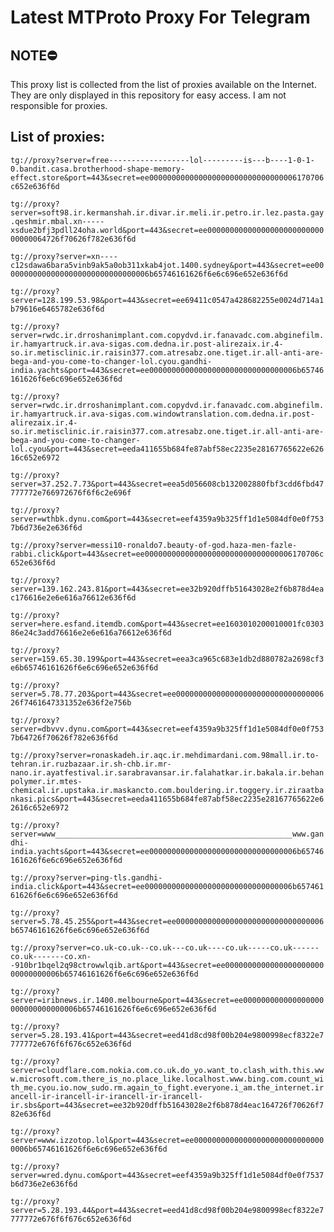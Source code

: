 # Latest MTProto Proxy For Telegram

## NOTE⛔

This proxy list is collected from the list of proxies available on the Internet. They are only displayed in this repository for easy access. I am not responsible for proxies.

## List of proxies:

`tg://proxy?server=free------------------lol---------is---b----1-0-1-0.bandit.casa.brotherhood-shape-memory-effect.store&port=443&secret=ee000000000000000000000000000000006170706c652e636f6d`

`tg://proxy?server=soft98.ir.kermanshah.ir.divar.ir.meli.ir.petro.ir.lez.pasta.gay.qeshmir.mbal.xn-----xsdue2bfj3pdll24oha.world&port=443&secret=ee0000000000000000000000000000000064726f70626f782e636f6d`

`tg://proxy?server=xn----c12sdawa6bara5vinb9ak5a0ob311xkab4jot.1400.sydney&port=443&secret=ee000000000000000000000000000000006b65746161626f6e6c696e652e636f6d`

`tg://proxy?server=128.199.53.98&port=443&secret=ee69411c0547a428682255e0024d714a1b79616e6465782e636f6d`

`tg://proxy?server=rwdc.ir.drroshanimplant.com.copydvd.ir.fanavadc.com.abginefilm.ir.hamyartruck.ir.ava-sigas.com.dedna.ir.post-alirezaix.ir.4-so.ir.metisclinic.ir.raisin377.com.atresabz.one.tiget.ir.all-anti-are-bega-and-you-come-to-changer-lol.cyou.gandhi-india.yachts&port=443&secret=ee000000000000000000000000000000006b65746161626f6e6c696e652e636f6d`

`tg://proxy?server=rwdc.ir.drroshanimplant.com.copydvd.ir.fanavadc.com.abginefilm.ir.hamyartruck.ir.ava-sigas.com.windowtranslation.com.dedna.ir.post-alirezaix.ir.4-so.ir.metisclinic.ir.raisin377.com.atresabz.one.tiget.ir.all-anti-are-bega-and-you-come-to-changer-lol.cyou&port=443&secret=eeda411655b684fe87abf58ec2235e28167765622e62616c652e6972`

`tg://proxy?server=37.252.7.73&port=443&secret=eea5d056608cb132002880fbf3cdd6fbd47777772e766972676f6f6c2e696f`

`tg://proxy?server=wthbk.dynu.com&port=443&secret=eef4359a9b325ff1d1e5084df0e0f7537b6d736e2e636f6d`

`tg://proxy?server=messi10-ronaldo7.beauty-of-god.haza-men-fazle-rabbi.click&port=443&secret=ee000000000000000000000000000000006170706c652e636f6d`

`tg://proxy?server=139.162.243.81&port=443&secret=ee32b920dffb51643028e2f6b878d4eac176616e2e6e616a76612e636f6d`

`tg://proxy?server=here.esfand.itemdb.com&port=443&secret=ee1603010200010001fc030386e24c3add76616e2e6e616a76612e636f6d`

`tg://proxy?server=159.65.30.199&port=443&secret=eea3ca965c683e1db2d880782a2698cf3e6b65746161626f6e6c696e652e636f6d`

`tg://proxy?server=5.78.77.203&port=443&secret=ee00000000000000000000000000000000626f7461647331352e636f2e756b`

`tg://proxy?server=dbvvv.dynu.com&port=443&secret=eef4359a9b325ff1d1e5084df0e0f7537b64726f70626f782e636f6d`

`tg://proxy?server=ronaskadeh.ir.aqc.ir.mehdimardani.com.98mall.ir.to-tehran.ir.ruzbazaar.ir.sh-chb.ir.mr-nano.ir.ayatfestival.ir.sarabravansar.ir.falahatkar.ir.bakala.ir.behanpolymer.ir.mtes-chemical.ir.upstaka.ir.maskancto.com.bouldering.ir.toggery.ir.ziraatbankasi.pics&port=443&secret=eeda411655b684fe87abf58ec2235e28167765622e62616c652e6972`

`tg://proxy?server=www_____________________________________________________www.gandhi-india.yachts&port=443&secret=ee000000000000000000000000000000006b65746161626f6e6c696e652e636f6d`

`tg://proxy?server=ping-tls.gandhi-india.click&port=443&secret=ee000000000000000000000000000000006b65746161626f6e6c696e652e636f6d`

`tg://proxy?server=5.78.45.255&port=443&secret=ee000000000000000000000000000000006b65746161626f6e6c696e652e636f6d`

`tg://proxy?server=co.uk-co.uk--co.uk---co.uk----co.uk-----co.uk------co.uk-------co.xn--910br1bqel2q98ctrowwlqib.art&port=443&secret=ee000000000000000000000000000000006b65746161626f6e6c696e652e636f6d`

`tg://proxy?server=iribnews.ir.1400.melbourne&port=443&secret=ee000000000000000000000000000000006b65746161626f6e6c696e652e636f6d`

`tg://proxy?server=5.28.193.41&port=443&secret=eed41d8cd98f00b204e9800998ecf8322e7777772e676f6f676c652e636f6d`

`tg://proxy?server=cloudflare.com.nokia.com.co.uk.do_yo.want_to.clash_with.this.www.microsoft.com.there_is_no.place_like.localhost.www.bing.com.count_with_me.cyou.io.now_sudo.rm.again_to_fight.everyone.i_am.the_internet.irancell-ir-irancell-ir-irancell-ir-irancell-ir.sbs&port=443&secret=ee32b920dffb51643028e2f6b878d4eac164726f70626f782e636f6d`

`tg://proxy?server=www.izzotop.lol&port=443&secret=ee000000000000000000000000000000006b65746161626f6e6c696e652e636f6d`

`tg://proxy?server=wred.dynu.com&port=443&secret=eef4359a9b325ff1d1e5084df0e0f7537b6d736e2e636f6d`

`tg://proxy?server=5.28.193.44&port=443&secret=eed41d8cd98f00b204e9800998ecf8322e7777772e676f6f676c652e636f6d`

